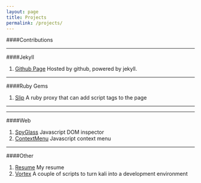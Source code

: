 ```yaml
---
layout: page
title: Projects
permalink: /projects/
---
```


####Contributions
<!--
1. [GnuRadio](https://github.com/gnuradio/gnuradio)
	- Fixed Swig files to allow creation of wrappers in other languages
2. [PointCloud](https://github.com/PointCloudLibrary/pcl)
	- Built Swig files to support multi-language wrappers
-->
- - -

####Jekyll
1. [Github Page](https://github.com/avecchio/avecchio.github.io) Hosted by github, powered by jekyll.

- - -

####Ruby Gems
1. [Slip](https://github.com/avecchio/slip) A ruby proxy that can add script tags to the page

<!--
1. [Dagger](https://github.com/avecchio/dagger) An interface to [fog](http://fog.io), [chef](), and [puppet]()
2. [Keytool](https://github.com/avecchio/keytool) Authentication and Administration for Sinatra
3. [Dock](https://github.com/avecchio/dock) ORM supporting multiple databases across the ruby framework.
-->

- - -

<!--

####Rails
1. [Citadel](https://github.com/avecchio/citadel) Web gui for the [Dagger](https://github.com/avecchio/dagger) gem
2. [RobotLabs](https://github.com/avecchio/robotlabs)
- - -

####Sinatra
1. [Sinatra Base](https://github.com/sinatra_base) A template sinatra app base for my dev projects
2. [Rubygraph](https://github.com/avecchio/rubygraph) An app to show gem dependencies
3. [WatchDog](https://github.com/avecchio/watchdog) A watchdog to monitor services
4. [BuzzCloud](https://github.com/avecchio/buzzcloud) A fun app using [d3]() and [hadoop]() to poke fun at buzzwords listed in actual documents

- - -

####First Robotics
1. [Swerve Drive](https://github.com/avecchio/frc_swerve)
2. [A](https://github.com/avecchio/)

- - -

####Android

1. [Mouse](https://bitbucket.org/sparkysglitch/)
2. [Pointcloud](https://github.com/avecchio/pcl-android)
3. [GnuRadio](https://github.com/avecchio/gnuradio-android)

- - -

####Arduino

1. [Motors](https://bitbucket.org/sparkysglitch/)
2. [Sensors](https://bitbucket.org/sparkysglitch/)
3. [Camera](https://bitbucket.org/sparkysglitch/)

- - -

####Chef Recipes
1. [RobotLabs](https://github.com/avecchio/robotlabs) A chef cookbook for launching the robotlabs framework.
2. [Scholar](https://github.com/avecchio/scholar//example.net/) A chef cookbook for launching the scholar framework.
3. [Swiss](https://github.com/avecchio/swiss) A template chef recipe for sinatra and rails apps using [foreman]() and [whenever]() based off of the [pophealth]() recipe
4. [RubyGraph](https://github.com/avecchio/rubygraph-chef)
5. [Watchdog](https://github.com/avecchio/watchdog-chef)
6. [BuzzCloud](https://github.com/avecchio/buzzcloud-chef)

-->

- - -

####Web
1. [SpyGlass](https://github.com/avecchio/spyglass) Javascript DOM inspector
2. [ContextMenu](https://github.com/avecchio/contextmenu) Javascript context menu

- - -


####Other
1. [Resume](https://github.com/avecchio/resume) My resume
2. [Vortex](https://github.com/avecchio/vortex) A couple of scripts to turn kali into a development environment

